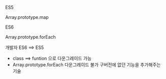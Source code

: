 ES5

Array.prototype.map

ES6

Array.prototype.forEach

개발자 ES6 ==> ES5
- class ==> funtion 으로 다운그레이드 가능
- Array.prototype.forEach 다운그레이드 불가
  구버전에 없던 기능을 추가해주는 기술
